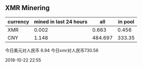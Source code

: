 ## XMR Minering

|currency|mined in last 24 hours|all|in pool|
|---|---|---|---|
|XMR|0.002|0.663|0.456|
|CNY|1.148|484.697|333.35|

今日美元对人民币 6.94	今日xmr对人民币730.56


2018-10-22 22:55